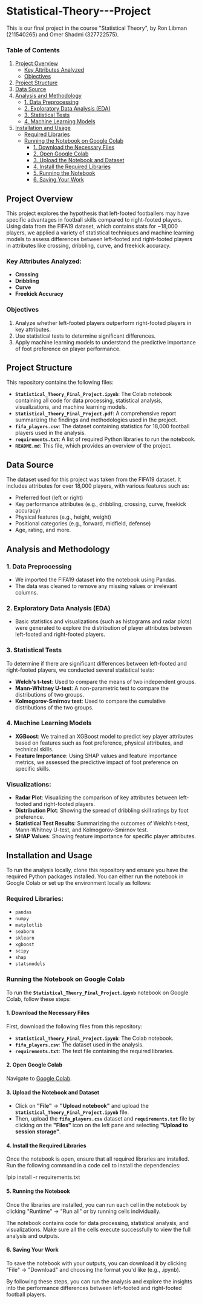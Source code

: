 # Statistical-Theory---Project
This is our final project in the course "Statistical Theory", by Ron Libman (211540265) and Omer Shadmi (327722575). 

### Table of Contents
1. [Project Overview](#project-overview)
   - [Key Attributes Analyzed](#key-attributes-analyzed)
   - [Objectives](#objectives)
2. [Project Structure](#project-structure)
3. [Data Source](#data-source)
4. [Analysis and Methodology](#analysis-and-methodology)
   - [1. Data Preprocessing](#1-data-preprocessing)
   - [2. Exploratory Data Analysis (EDA)](#2-exploratory-data-analysis-eda)
   - [3. Statistical Tests](#3-statistical-tests)
   - [4. Machine Learning Models](#4-machine-learning-models)
5. [Installation and Usage](#installation-and-usage)
   - [Required Libraries](#required-libraries)
   - [Running the Notebook on Google Colab](#running-the-notebook-on-google-colab)
       - [1. Download the Necessary Files](#1-download-the-necessary-files)
       - [2. Open Google Colab](#2-open-google-colab)
       - [3. Upload the Notebook and Dataset](#3-upload-the-notebook-and-dataset)
       - [4. Install the Required Libraries](#4-install-the-required-libraries)
       - [5. Running the Notebook](#5-running-the-notebook)
       - [6. Saving Your Work](#6-saving-your-work)


## Project Overview

This project explores the hypothesis that left-footed footballers may have specific advantages in football skills compared to right-footed players. Using data from the FIFA19 dataset, which contains stats for ~18,000 players, we applied a variety of statistical techniques and machine learning models to assess differences between left-footed and right-footed players in attributes like crossing, dribbling, curve, and freekick accuracy.

### Key Attributes Analyzed:
- **Crossing**
- **Dribbling**
- **Curve**
- **Freekick Accuracy**

### Objectives
1. Analyze whether left-footed players outperform right-footed players in key attributes.
2. Use statistical tests to determine significant differences.
3. Apply machine learning models to understand the predictive importance of foot preference on player performance.

## Project Structure

This repository contains the following files:
- **`Statistical_Theory_Final_Project.ipynb`**: The Colab notebook containing all code for data processing, statistical analysis, visualizations, and machine learning models.
- **`Statistical_Theory_Final_Project.pdf`**: A comprehensive report summarizing the findings and methodologies used in the project.
- **`fifa_players.csv`**: The dataset containing statistics for 18,000 football players used in the analysis.
- **`requirements.txt`**: A list of required Python libraries to run the notebook.
- **`README.md`**: This file, which provides an overview of the project.


## Data Source

The dataset used for this project was taken from the FIFA19 dataset. It includes attributes for over 18,000 players, with various features such as:
- Preferred foot (left or right)
- Key performance attributes (e.g., dribbling, crossing, curve, freekick accuracy)
- Physical features (e.g., height, weight)
- Positional categories (e.g., forward, midfield, defense)
- Age, rating, and more.

## Analysis and Methodology

### 1. **Data Preprocessing**
   - We imported the FIFA19 dataset into the notebook using Pandas.
   - The data was cleaned to remove any missing values or irrelevant columns.
   
### 2. **Exploratory Data Analysis (EDA)**
   - Basic statistics and visualizations (such as histograms and radar plots) were generated to explore the distribution of player attributes between left-footed and right-footed players.

### 3. **Statistical Tests**
   To determine if there are significant differences between left-footed and right-footed players, we conducted several statistical tests:
   - **Welch's t-test**: Used to compare the means of two independent groups.
   - **Mann-Whitney U-test**: A non-parametric test to compare the distributions of two groups.
   - **Kolmogorov-Smirnov test**: Used to compare the cumulative distributions of the two groups.

### 4. **Machine Learning Models**
   - **XGBoost**: We trained an XGBoost model to predict key player attributes based on features such as foot preference, physical attributes, and technical skills.
   - **Feature Importance**: Using SHAP values and feature importance metrics, we assessed the predictive impact of foot preference on specific skills.

### Visualizations:
- **Radar Plot**: Visualizing the comparison of key attributes between left-footed and right-footed players.
- **Distribution Plot**: Showing the spread of dribbling skill ratings by foot preference.
- **Statistical Test Results**: Summarizing the outcomes of Welch’s t-test, Mann-Whitney U-test, and Kolmogorov-Smirnov test.
- **SHAP Values**: Showing feature importance for specific player attributes.

## Installation and Usage

To run the analysis locally, clone this repository and ensure you have the required Python packages installed. You can either run the notebook in Google Colab or set up the environment locally as follows:

### Required Libraries:
- `pandas`
- `numpy`
- `matplotlib`
- `seaborn`
- `sklearn`
- `xgboost`
- `scipy`
- `shap`
- `statsmodels`

### Running the Notebook on Google Colab

To run the **`Statistical_Theory_Final_Project.ipynb`** notebook on Google Colab, follow these steps:

#### 1. Download the Necessary Files
First, download the following files from this repository:
- **`Statistical_Theory_Final_Project.ipynb`**: The Colab notebook.
- **`fifa_players.csv`**: The dataset used in the analysis.
- **`requirements.txt`**: The text file containing the required libraries.

#### 2. Open Google Colab
Navigate to [Google Colab](https://colab.research.google.com/).

#### 3. Upload the Notebook and Dataset
- Click on **"File"** → **"Upload notebook"** and upload the **`Statistical_Theory_Final_Project.ipynb`** file.
- Then, upload the **`fifa_players.csv`** dataset and **`requirements.txt`** file by clicking on the **"Files"** icon on the left pane and selecting **"Upload to session storage"**.

#### 4. Install the Required Libraries
Once the notebook is open, ensure that all required libraries are installed. Run the following command in a code cell to install the dependencies:

!pip install -r requirements.txt

#### 5. Running the Notebook
Once the libraries are installed, you can run each cell in the notebook by clicking "Runtime" → "Run all" or by running cells individually.

The notebook contains code for data processing, statistical analysis, and visualizations. Make sure all the cells execute successfully to view the full analysis and outputs.

#### 6. Saving Your Work
To save the notebook with your outputs, you can download it by clicking "File" → "Download" and choosing the format you'd like (e.g., .ipynb).

By following these steps, you can run the analysis and explore the insights into the performance differences between left-footed and right-footed football players.
